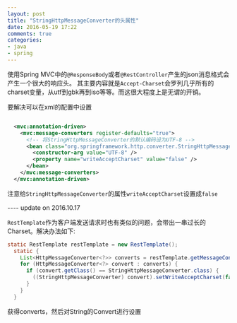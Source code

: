 ```yaml
---
layout: post
title: "StringHttpMessageConverter的头属性"
date: 2016-05-19 17:22
comments: true
categories: 
- java
- spring
---
```


使用Spring MVC中的`@ResponseBody`或者`@RestController`产生的json消息格式会产生一个很大的响应头。
其主要内容就是`Accept-Charset`会罗列几乎所有的charset变量，从utf到gbk再到iso等等。而这很大程度上是无谓的开销。

要解决可以在xml的配置中设置

```xml

  <mvc:annotation-driven>
    <mvc:message-converters register-defaults="true">
      <!-- 将StringHttpMessageConverter的默认编码设为UTF-8 -->
      <bean class="org.springframework.http.converter.StringHttpMessageConverter">
        <constructor-arg value="UTF-8" />
        <property name="writeAcceptCharset" value="false" />
      </bean>
    </mvc:message-converters>
  </mvc:annotation-driven>
```

注意给`StringHttpMessageConverter`的属性`writeAcceptCharset`设置成`false`

---- update on 2016.10.17

`RestTemplate`作为客户端发送请求时也有类似的问题，会带出一串过长的Charset。解决办法如下:

```java
static RestTemplate restTemplate = new RestTemplate();
  static {
    List<HttpMessageConverter<?>> converts = restTemplate.getMessageConverters();
    for (HttpMessageConverter<?> convert : converts) {
      if (convert.getClass() == StringHttpMessageConverter.class) {
        ((StringHttpMessageConverter) convert).setWriteAcceptCharset(false);
      }
    }
  }
```

获得converts，然后对String的Convert进行设置
